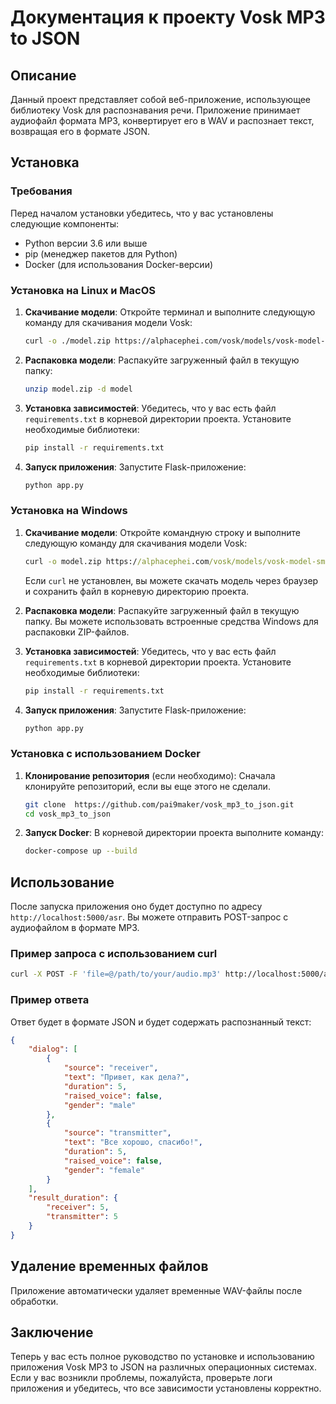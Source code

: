 # Документация к проекту Vosk MP3 to JSON

## Описание

Данный проект представляет собой веб-приложение, использующее библиотеку Vosk для распознавания речи. Приложение принимает аудиофайл формата MP3, конвертирует его в WAV и распознает текст, возвращая его в формате JSON. 

## Установка

### Требования

Перед началом установки убедитесь, что у вас установлены следующие компоненты:
- Python версии 3.6 или выше
- pip (менеджер пакетов для Python)
- Docker (для использования Docker-версии)

### Установка на Linux и MacOS

1. **Скачивание модели**: 
   Откройте терминал и выполните следующую команду для скачивания модели Vosk:

   ```bash
   curl -o ./model.zip https://alphacephei.com/vosk/models/vosk-model-small-ru-0.22.zip
   ```

2. **Распаковка модели**:
   Распакуйте загруженный файл в текущую папку:

   ```bash
   unzip model.zip -d model
   ```

3. **Установка зависимостей**:
   Убедитесь, что у вас есть файл `requirements.txt` в корневой директории проекта. Установите необходимые библиотеки:

   ```bash
   pip install -r requirements.txt
   ```

4. **Запуск приложения**:
   Запустите Flask-приложение:

   ```bash
   python app.py
   ```

### Установка на Windows

1. **Скачивание модели**:
   Откройте командную строку и выполните следующую команду для скачивания модели Vosk:

   ```cmd
   curl -o model.zip https://alphacephei.com/vosk/models/vosk-model-small-ru-0.22.zip
   ```

   Если `curl` не установлен, вы можете скачать модель через браузер и сохранить файл в корневую директорию проекта.

2. **Распаковка модели**:
   Распакуйте загруженный файл в текущую папку. Вы можете использовать встроенные средства Windows для распаковки ZIP-файлов.

3. **Установка зависимостей**:
   Убедитесь, что у вас есть файл `requirements.txt` в корневой директории проекта. Установите необходимые библиотеки:

   ```cmd
   pip install -r requirements.txt
   ```

4. **Запуск приложения**:
   Запустите Flask-приложение:

   ```cmd
   python app.py
   ```

### Установка с использованием Docker

1. **Клонирование репозитория** (если необходимо):
   Сначала клонируйте репозиторий, если вы еще этого не сделали.

   ```bash
   git clone  https://github.com/pai9maker/vosk_mp3_to_json.git
   cd vosk_mp3_to_json
   ```

2. **Запуск Docker**:
   В корневой директории проекта выполните команду:

   ```bash
   docker-compose up --build
   ```

## Использование

После запуска приложения оно будет доступно по адресу `http://localhost:5000/asr`. Вы можете отправить POST-запрос с аудиофайлом в формате MP3.

### Пример запроса с использованием curl

```bash
curl -X POST -F 'file=@/path/to/your/audio.mp3' http://localhost:5000/asr
```

### Пример ответа

Ответ будет в формате JSON и будет содержать распознанный текст:

```json
{
    "dialog": [
        {
            "source": "receiver",
            "text": "Привет, как дела?",
            "duration": 5,
            "raised_voice": false,
            "gender": "male"
        },
        {
            "source": "transmitter",
            "text": "Все хорошо, спасибо!",
            "duration": 5,
            "raised_voice": false,
            "gender": "female"
        }
    ],
    "result_duration": {
        "receiver": 5,
        "transmitter": 5
    }
}
```

## Удаление временных файлов

Приложение автоматически удаляет временные WAV-файлы после обработки.

## Заключение

Теперь у вас есть полное руководство по установке и использованию приложения Vosk MP3 to JSON на различных операционных системах. Если у вас возникли проблемы, пожалуйста, проверьте логи приложения и убедитесь, что все зависимости установлены корректно.
